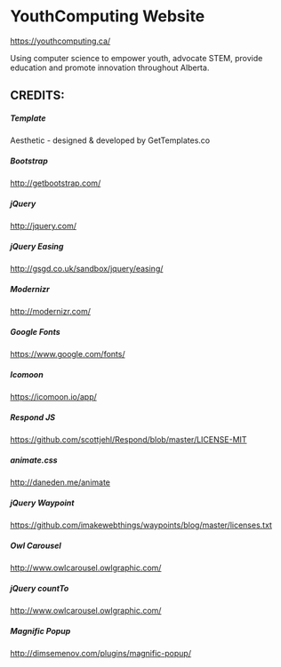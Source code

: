 # YouthComputing Website

https://youthcomputing.ca/

Using computer science to empower youth, advocate STEM, provide 
education and promote innovation throughout Alberta.

## CREDITS: 

##### Template
Aesthetic - designed & developed by GetTemplates.co

##### Bootstrap
http://getbootstrap.com/

##### jQuery
http://jquery.com/

##### jQuery Easing
http://gsgd.co.uk/sandbox/jquery/easing/

##### Modernizr
http://modernizr.com/

##### Google Fonts
https://www.google.com/fonts/

##### Icomoon
https://icomoon.io/app/

##### Respond JS
https://github.com/scottjehl/Respond/blob/master/LICENSE-MIT

##### animate.css
http://daneden.me/animate

##### jQuery Waypoint
https://github.com/imakewebthings/waypoints/blog/master/licenses.txt

##### Owl Carousel
http://www.owlcarousel.owlgraphic.com/

##### jQuery countTo
http://www.owlcarousel.owlgraphic.com/

##### Magnific Popup
http://dimsemenov.com/plugins/magnific-popup/
